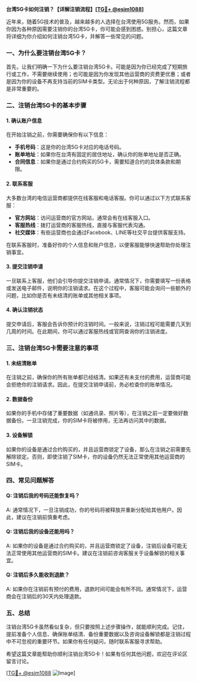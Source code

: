 **台湾5G卡如何注销？【详解注销流程】[[TG💪+ @esim1088](https://t.me/s/esim1088)]**

近年来，随着5G技术的普及，越来越多的人选择在台湾使用5G服务。然而，如果你因为各种原因需要注销你的台湾5G卡，你可能会感到困惑。别担心，这篇文章将详细为你介绍如何注销台湾5G卡，并解答一些常见的问题。

### 一、为什么要注销台湾5G卡？

首先，让我们明确一下为什么要注销台湾5G卡。可能是因为你已经完成了短期旅行或工作，不需要继续使用；也可能是因为你发现其他运营商的资费更优惠；或者是因为你的设备不再支持当前的SIM卡类型。无论出于何种原因，了解注销流程都是非常重要的。

### 二、注销台湾5G卡的基本步骤

#### 1. 确认账户信息

在开始注销之前，你需要确保你有以下信息：
- **手机号码**：这是你的台湾5G卡对应的电话号码。
- **账单地址**：如果你在台湾有固定的居住地址，确认你的账单地址是否正确。
- **合同信息**：如果你是通过合约购买的5G卡，需要知道合约的具体条款和期限。

#### 2. 联系客服

大多数台湾的电信运营商都提供在线客服和电话客服。你可以通过以下方式联系客服：

- **官方网站**：访问运营商的官方网站，通常会有在线客服入口。
- **客服热线**：拨打运营商的客服热线，直接与客服代表沟通。
- **社交媒体**：有些运营商也会通过Facebook、LINE等社交平台提供客服支持。

在联系客服时，准备好你的个人信息和账户信息，以便客服能够快速帮助你处理注销事宜。

#### 3. 提交注销申请

一旦联系上客服，他们会引导你提交注销申请。通常情况下，你需要填写一份表格或发送电子邮件，说明你的注销请求。在这个过程中，客服可能会询问一些额外的问题，比如你是否有未结清的账单或其他相关事项。

#### 4. 确认注销状态

提交申请后，客服会告诉你预计的注销时间。一般来说，注销过程可能需要几天到几周的时间。在此期间，你可以通过客服热线或官网查询你的注销进度。

### 三、注销台湾5G卡需要注意的事项

#### 1. 未结清账单

在注销之前，确保你的所有账单都已经结清。如果还有未支付的费用，运营商可能会拒绝你的注销请求。因此，在提交注销申请前，务必检查你的账单情况。

#### 2. 数据备份

如果你的手机中存储了重要数据（如通讯录、照片等），在注销之前一定要做好数据备份。一旦注销完成，你的SIM卡将被停用，无法再访问其中的数据。

#### 3. 设备解锁

如果你的设备是通过合约购买的，并且运营商锁定了设备，那么在注销之前需要先解除锁定。否则，即使注销了SIM卡，你的设备仍然无法正常使用其他运营商的SIM卡。

### 四、常见问题解答

#### Q: 注销后我的号码还能恢复吗？
A: 通常情况下，一旦注销成功，你的号码将被释放并重新分配给其他用户。因此，建议在注销前慎重考虑。

#### Q: 注销后我的设备还能用吗？
A: 如果你的设备是通过合约购买的，并且运营商锁定了设备，注销后设备可能无法正常使用其他运营商的SIM卡。建议在注销前咨询客服关于设备解锁的相关事宜。

#### Q: 注销后多久能收到退款？
A: 如果你在注销前有预付的费用，退款时间可能会有所不同。通常情况下，运营商会在注销后的30天内处理退款。

### 五、总结

注销台湾5G卡虽然看似复杂，但只要按照上述步骤操作，就能顺利完成。记住，提前准备个人信息、确保账单结清、备份重要数据以及咨询设备解锁都是注销过程中不可忽视的重要环节。如果你有任何疑问，随时联系客服寻求帮助。

希望这篇文章能帮助你顺利注销台湾5G卡！如果有任何其他问题，欢迎在评论区留言讨论。

[[TG💪+ @esim1088](https://t.me/s/esim1088) ![Image](https://i.postimg.cc/4NQfJmqS/Snipaste-2025-05-13-00-14-12.png)]